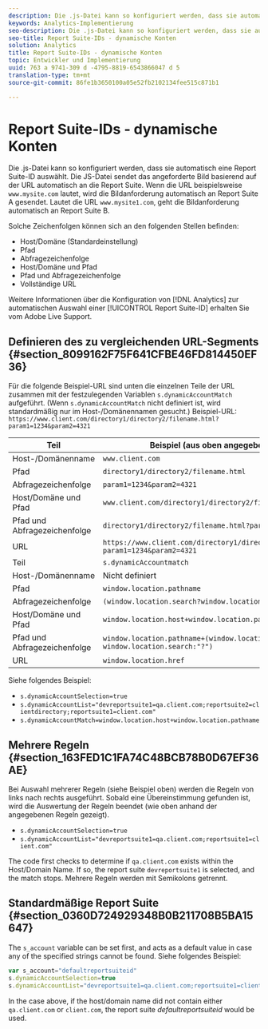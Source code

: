 ```yaml
---
description: Die .js-Datei kann so konfiguriert werden, dass sie automatisch eine Report Suite-ID auswählt.
keywords: Analytics-Implementierung
seo-description: Die .js-Datei kann so konfiguriert werden, dass sie automatisch eine Report Suite-ID auswählt.
seo-title: Report Suite-IDs - dynamische Konten
solution: Analytics
title: Report Suite-IDs - dynamische Konten
topic: Entwickler und Implementierung
uuid: 763 a 9741-309 d -4795-8819-6543866047 d 5
translation-type: tm+mt
source-git-commit: 86fe1b3650100a05e52fb2102134fee515c871b1

---
```



# Report Suite-IDs - dynamische Konten

Die .js-Datei kann so konfiguriert werden, dass sie automatisch eine Report Suite-ID auswählt. Die JS-Datei sendet das angeforderte Bild basierend auf der URL automatisch an die Report Suite. Wenn die URL beispielsweise `www.mysite.com` lautet, wird die Bildanforderung automatisch an Report Suite A gesendet. Lautet die URL `www.mysite1.com`, geht die Bildanforderung automatisch an Report Suite B.

Solche Zeichenfolgen können sich an den folgenden Stellen befinden:

* Host/Domäne (Standardeinstellung)
* Pfad
* Abfragezeichenfolge
* Host/Domäne und Pfad
* Pfad und Abfragezeichenfolge
* Vollständige URL

Weitere Informationen über die Konfiguration von [!DNL Analytics] zur automatischen Auswahl einer [!UICONTROL Report Suite-ID] erhalten Sie vom Adobe Live Support.

## Definieren des zu vergleichenden URL-Segments {#section_8099162F75F641CFBE46FD814450EF36}

Für die folgende Beispiel-URL sind unten die einzelnen Teile der URL zusammen mit der festzulegenden Variablen `s.dynamicAccountMatch` aufgeführt. (Wenn `s.dynamicAccountMatch` nicht definiert ist, wird standardmäßig nur im Host-/Domänennamen gesucht.)
Beispiel-URL: `https://www.client.com/directory1/directory2/filename.html?param1=1234&param2=4321`

| Teil | Beispiel (aus oben angegebener URL) |
|---|---|
| Host-/Domänenname | `www.client.com` |
| Pfad | `directory1/directory2/filename.html` |
| Abfragezeichenfolge | `param1=1234&param2=4321` |
| Host/Domäne und Pfad | `www.client.com/directory1/directory2/filename.html` |
| Pfad und Abfragezeichenfolge | `directory1/directory2/filename.html?param1=1234&param2=4321` |
| URL | `https://www.client.com/directory1/directory2/filename.html?param1=1234&param2=4321` |
| Teil | `s.dynamicAccountmatch` |
| Host-/Domänenname | Nicht definiert |
| Pfad | `window.location.pathname` |
| Abfragezeichenfolge | `(window.location.search?window.location.search:"?")` |
| Host/Domäne und Pfad | `window.location.host+window.location.pathname` |
| Pfad und Abfragezeichenfolge | `window.location.pathname+(window.location.search?window.location.search:"?")` |
| URL | `window.location.href` |

Siehe folgendes Beispiel:

* `s.dynamicAccountSelection=true`
* `s.dynamicAccountList="devreportsuite1=qa.client.com;reportsuite2=clientdirectory;reportsuite1=client.com"`
* `s.dynamicAccountMatch=window.location.host+window.location.pathname`

## Mehrere Regeln {#section_163FED1C1FA74C48BCB78B0D67EF36AE}

Bei Auswahl mehrerer Regeln (siehe Beispiel oben) werden die Regeln von links nach rechts ausgeführt. Sobald eine Übereinstimmung gefunden ist, wird die Auswertung der Regeln beendet (wie oben anhand der angegebenen Regeln gezeigt).

* `s.dynamicAccountSelection=true`
* `s.dynamicAccountList="devreportsuite1=qa.client.com;reportsuite1=client.com"`

The code first checks to determine if `qa.client.com` exists within the Host/Domain Name. If so, the report suite `devreportsuite1` is selected, and the match stops. Mehrere Regeln werden mit Semikolons getrennt.

## Standardmäßige Report Suite {#section_0360D724929348B0B211708B5BA15647}

The `s_account` variable can be set first, and acts as a default value in case any of the specified strings cannot be found. Siehe folgendes Beispiel:

```javascript
var s_account="defaultreportsuiteid" 
s.dynamicAccountSelection=true 
s.dynamicAccountList="devreportsuite1=qa.client.com;reportsuite1=client.com" 
```

In the case above, if the host/domain name did not contain either `qa.client.com` or `client.com`, the report suite *defaultreportsuiteid* would be used.
